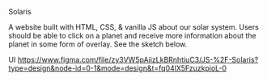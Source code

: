 Solaris

A website built with HTML, CSS, & vanilla JS about our solar system. Users should be able to click on a planet and receive more information about the planet in some form of overlay. See the sketch below.

UI
https://www.figma.com/file/zy3VW5pAiizLkBRnhtiuC3/JS-%2F-Solaris?type=design&node-id=0-1&mode=design&t=fq04lX5FzuzkpioL-0 
